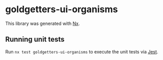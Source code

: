 # goldgetters-ui-organisms

This library was generated with [Nx](https://nx.dev).

## Running unit tests

Run `nx test goldgetters-ui-organisms` to execute the unit tests via [Jest](https://jestjs.io).
